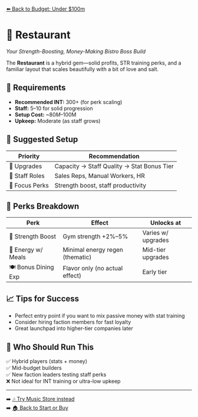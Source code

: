 [⬅️ Back to Budget: Under $100m](budget_low_profit.md)

# 🍝 Restaurant  
*Your Strength-Boosting, Money-Making Bistro Boss Build*

The **Restaurant** is a hybrid gem—solid profits, STR training perks, and a familiar layout that scales beautifully with a bit of love and salt.

## 🧠 Requirements

- **Recommended INT:** 300+ (for perk scaling)  
- **Staff:** 5–10 for solid progression  
- **Setup Cost:** ~$80M–$100M  
- **Upkeep:** Moderate (as staff grows)

## 🧰 Suggested Setup

| Priority        | Recommendation                              |
|------------------|----------------------------------------------|
| 🧱 Upgrades       | Capacity → Staff Quality → Stat Bonus Tier  |
| 👥 Staff Roles    | Sales Reps, Manual Workers, HR               |
| 🍖 Focus Perks    | Strength boost, staff productivity           |

## 🎁 Perks Breakdown

| Perk                 | Effect                          | Unlocks at           |
|----------------------|----------------------------------|-----------------------|
| 🥩 Strength Boost    | Gym strength +2%–5%              | Varies w/ upgrades    |
| 🍷 Energy w/ Meals   | Minimal energy regen (thematic) | Mid-tier upgrades     |
| 🍽️ Bonus Dining Exp | Flavor only (no actual effect)   | Early tier            |

## 📈 Tips for Success

- Perfect entry point if you want to mix passive money with stat training  
- Consider hiring faction members for fast loyalty  
- Great launchpad into higher-tier companies later

## 🙋 Who Should Run This

✅ Hybrid players (stats + money)  
✅ Mid-budget builders  
✅ New faction leaders testing staff perks  
❌ Not ideal for INT training or ultra-low upkeep

---

➡️ [🎶 Try Music Store instead](rec_music_store.md)  
➡️ [🏠 Back to Start or Buy](../start_or_buy.md)
